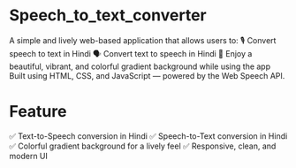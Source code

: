 # Speech_to_text_converter
A simple and lively web-based application that allows users to:
🎙️ Convert speech to text in Hindi
🗣️ Convert text to speech in Hindi
🎨 Enjoy a beautiful, vibrant, and colorful gradient background while using the app
Built using HTML, CSS, and JavaScript — powered by the Web Speech API.
# Feature
✅ Text-to-Speech conversion in Hindi
✅ Speech-to-Text conversion in Hindi
✅ Colorful gradient background for a lively feel
✅ Responsive, clean, and modern UI
